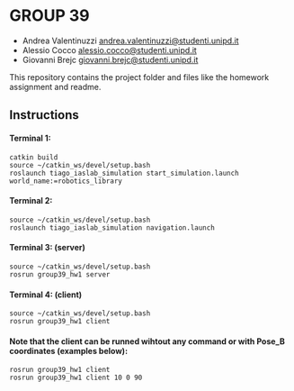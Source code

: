 # GROUP 39
- Andrea Valentinuzzi 	andrea.valentinuzzi@studenti.unipd.it
- Alessio Cocco 		    alessio.cocco@studenti.unipd.it
- Giovanni Brejc 		    giovanni.brejc@studenti.unipd.it

This repository contains the project folder and files like the homework assignment and readme.

## Instructions
#### Terminal 1:
	catkin build
	source ~/catkin_ws/devel/setup.bash
	roslaunch tiago_iaslab_simulation start_simulation.launch world_name:=robotics_library

#### Terminal 2:
	source ~/catkin_ws/devel/setup.bash
	roslaunch tiago_iaslab_simulation navigation.launch

#### Terminal 3: (server)
	source ~/catkin_ws/devel/setup.bash
	rosrun group39_hw1 server

#### Terminal 4: (client)
	source ~/catkin_ws/devel/setup.bash
	rosrun group39_hw1 client
	
#### Note that the client can be runned wihtout any command or with Pose_B coordinates (examples below):
	rosrun group39_hw1 client
	rosrun group39_hw1 client 10 0 90